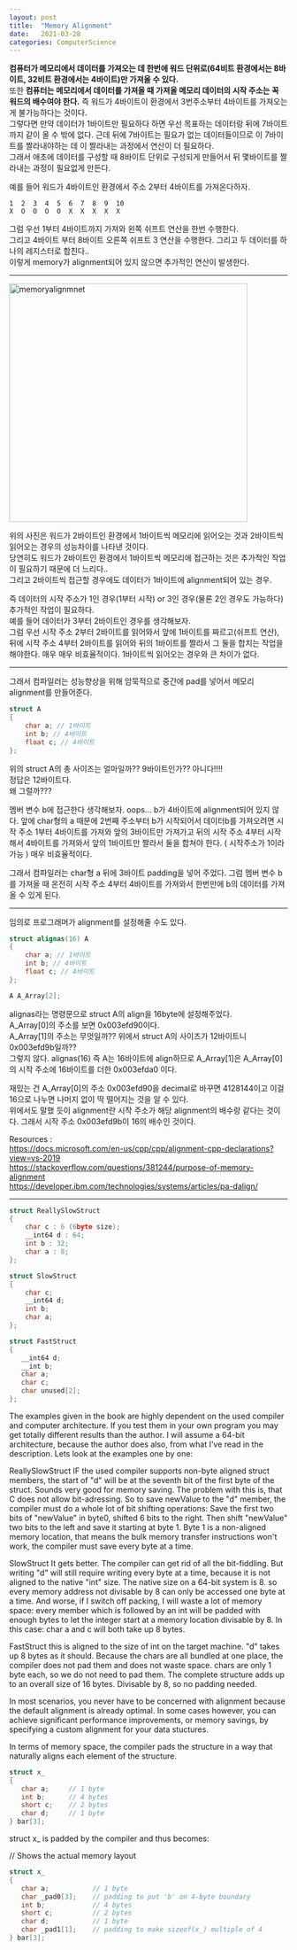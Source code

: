 ```yaml
---
layout: post
title:  "Memory Alignment"
date:   2021-03-28
categories: ComputerScience
---
```

**컴퓨터가 메모리에서 데이터를 가져오는 데 한번에 워드 단위로(64비트 환경에서는 8바이트, 32비트 환경에서는 4바이트)만 가져올 수 있다.**  
또한 **컴퓨터는 메모리에서 데이터를 가져올 때 가져올 메모리 데이터의 시작 주소는 꼭 워드의 배수여야 한다.** 즉 워드가 4바이트이 환경에서 3번주소부터 4바이트를 가져오는 게 불가능하다는 것이다.  
그렇다면 만약 데이터가 1바이트만 필요하다 하면 우선 목표하는 데이터랑 뒤에 7바이트까지 같이 올 수 밖에 없다. 근데 뒤에 7바이트는 필요가 없는 데이터들이므로 이 7바이트를 짤라내야하는 데 이 짤라내는 과정에서 연산이 더 필요하다.     
그래서 애초에 데이터를 구성할 때 8바이트 단위로 구성되게 만들어서 뒤 몇바이트를 짤라내는 과정이 필요없게 만든다.  

예를 들어 워드가 4바이트인 환경에서 주소 2부터 4바이트를 가져온다하자.
```
1  2  3  4  5  6  7  8  9  10
X  O  O  O  O  X  X  X  X  X
```
그럼 우선 1부터 4바이트까지 가져와 왼쪽 쉬프트 연산을 한번 수행한다.   
그리고 4바이트 부터 8바이트 오른쪽 쉬프트 3 연산을 수행한다. 그리고 두 데이터를 하나의 레지스터로 합친다..   
이렇게 memory가 alignment되어 있지 않으면 추가적인 연산이 발생한다.     

----------------------

<img width="431" alt="memoryalignmnet" src="https://user-images.githubusercontent.com/33873804/112888017-cffd8480-910e-11eb-8145-4b05f3c83b7e.PNG">    

위의 사진은 워드가 2바이트인 환경에서 1바이트씩 메모리에 읽어오는 것과 2바이트씩 읽어오는 경우의 성능차이를 나타낸 것이다.    
당연히도 워드가 2바이트인 환경에서 1바이트씩 메모리에 접근하는 것은 추가적인 작업이 필요하기 때문에 더 느리다..    
그리고 2바이트씩 접근할 경우에도 데이터가 1바이트에 alignment되어 있는 경우.    

즉 데이터의 시작 주소가 1인 경우(1부터 시작) or 3인 경우(물론 2인 경우도 가능하다) 추가적인 작업이 필요하다.    
예를 들어 데이터가 3부터 2바이트인 경우를 생각해보자.    
그럼 우선 시작 주소 2부터 2바이트를 읽어와서 앞에 1바이트를 짜르고(쉬프트 연산), 뒤에 시작 주소 4부터 2바이트를 읽어와 뒤의 1바이트를 짤라서 그 둘을 합치는 작업을 해야한다. 매우 매우 비효율적이다. 1바이트씩 읽어오는 경우와 큰 차이가 없다.

-------------------

그래서 컴파일러는 성능향상을 위해 암묵적으로 중간에 pad를 넣어서 메모리 alignment를 만들어준다.
```c++
struct A
{
    char a; // 1바이트
    int b; // 4바이트
    float c; // 4바이트
};
```
위의 struct A의 총 사이즈는 얼마일까?? 9바이트인가?? 아니다!!!!   
정답은 12바이트다.     
왜 그럴까???

멤버 변수 b에 접근한다 생각해보자. oops... b가 4바이트에 alignment되어 있지 않다. 앞에 char형의 a 때문에 2번째 주소부터 b가 시작되어서 데이터b를 가져오려면 시작 주소 1부터 4바이트를 가져와 앞의 3바이트만 가져가고 뒤의 시작 주소 4부터 시작해서 4바이트를 가져와서 앞의 1바이트만 짤라서 둘을 합쳐야 한다. ( 시작주소가 1이라 가능 ) 매우 비효율적이다.     

그래서 컴파일러는 char형 a 뒤에 3바이트 padding을 넣어 주었다. 그럼 멤버 변수 b를 가져올 때 온전히 시작 주소 4부터 4바이트를 가져와서 한번만에 b의 데이터를 가져올 수 있게 된다.    

--------------------------

임의로 프로그래머가 alignment를 설정해줄 수도 있다.    
```c++
struct alignas(16) A
{
    char a; // 1바이트
    int b; // 4바이트
    float c; // 4바이트
};

A A_Array[2];
```
alignas라는 명령문으로 struct A의 align을 16byte에 설정해주었다.    
A_Array[0]의 주소를 보면 0x003efd90이다.     
A_Array[1]의 주소는 무엇일까?? 위에서 struct A의 사이즈가 12바이트니 0x003efd9b일까??    
그렇지 않다. alignas(16) 즉 A는 16바이트에 align하므로 A_Array[1]은 A_Array[0]의 시작 주소에 16바이트를 더한 0x003efda0 이다.     

재밌는 건 A_Array[0]의 주소 0x003efd90을 decimal로 바꾸면 4128144이고 이걸 16으로 나누면 나머지 없이 딱 떨어지는 것을 알 수 있다.       
위에서도 말했 듯이 alignment란 시작 주소가 해당 alignment의 배수랑 같다는 것이다. 그래서 시작 주소 0x003efd9b이 16의 배수인 것이다.       


Resources :       
https://docs.microsoft.com/en-us/cpp/cpp/alignment-cpp-declarations?view=vs-2019       
https://stackoverflow.com/questions/381244/purpose-of-memory-alignment      
https://developer.ibm.com/technologies/systems/articles/pa-dalign/      

----------------------------------------------------------------------

```c++
struct ReallySlowStruct
{
    char c : 6 (6byte size);
    __int64 d : 64;
    int b : 32;
    char a : 8;
};

struct SlowStruct
{
    char c;
    __int64 d;
    int b;
    char a;
};

struct FastStruct
{
   __int64 d;
   __int b;
   char a;
   char c;
   char unused[2];
};
```

The examples given in the book are highly dependent on the used compiler and computer architecture. If you test them in your own program you may get totally different results than the author. I will assume a 64-bit architecture, because the author does also, from what I've read in the description. Lets look at the examples one by one:           

ReallySlowStruct IF the used compiler supports non-byte aligned struct members, the start of "d" will be at the seventh bit of the first byte of the struct. Sounds very good for memory saving. The problem with this is, that C does not allow bit-adressing. So to save newValue to the "d" member, the compiler must do a whole lot of bit shifting operations: Save the first two bits of "newValue" in byte0, shifted 6 bits to the right. Then shift "newValue" two bits to the left and save it starting at byte 1. Byte 1 is a non-aligned memory location, that means the bulk memory transfer instructions won't work, the compiler must save every byte at a time.      

SlowStruct It gets better. The compiler can get rid of all the bit-fiddling. But writing "d" will still require writing every byte at a time, because it is not aligned to the native "int" size. The native size on a 64-bit system is 8. so every memory address not divisable by 8 can only be accessed one byte at a time. And worse, if I switch off packing, I will waste a lot of memory space: every member which is followed by an int will be padded with enough bytes to let the integer start at a memory location divisable by 8. In this case: char a and c will both take up 8 bytes.         

FastStruct this is aligned to the size of int on the target machine. "d" takes up 8 bytes as it should. Because the chars are all bundled at one place, the compiler does not pad them and does not waste space. chars are only 1 byte each, so we do not need to pad them. The complete structure adds up to an overall size of 16 bytes. Divisable by 8, so no padding needed.         

In most scenarios, you never have to be concerned with alignment because the default alignment is already optimal. In some cases however, you can achieve significant performance improvements, or memory savings, by specifying a custom alignment for your data stuctures.    

In terms of memory space, the compiler pads the structure in a way that naturally aligns each element of the structure.      

```c++
struct x_
{
   char a;     // 1 byte
   int b;      // 4 bytes
   short c;    // 2 bytes
   char d;     // 1 byte
} bar[3];
```
struct x_ is padded by the compiler and thus becomes:

// Shows the actual memory layout
```c++
struct x_
{
   char a;           // 1 byte
   char _pad0[3];    // padding to put 'b' on 4-byte boundary
   int b;            // 4 bytes
   short c;          // 2 bytes
   char d;           // 1 byte
   char _pad1[1];    // padding to make sizeof(x_) multiple of 4
} bar[3];
```
